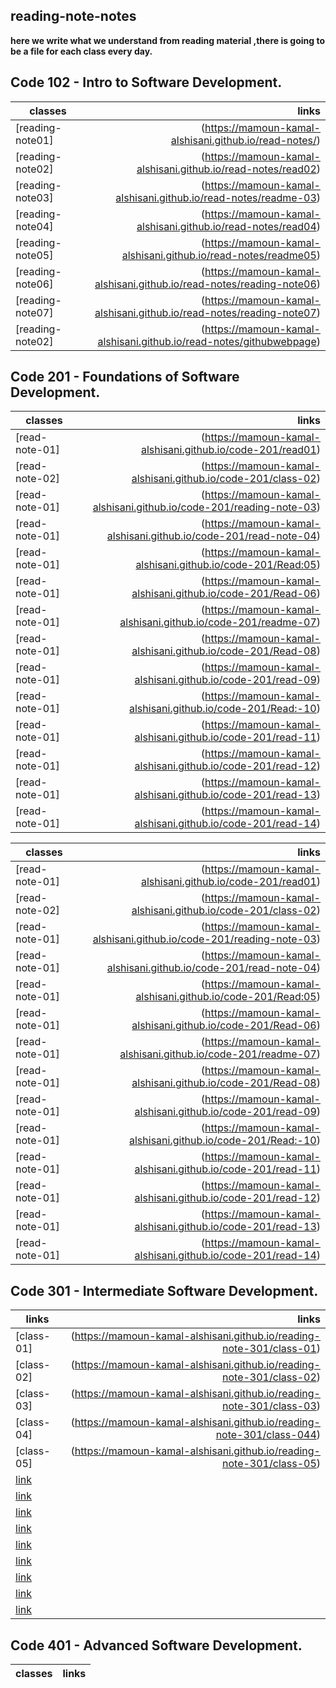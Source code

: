  ## reading-note-notes

**here we write what we understand from reading material ,there is going to be a file for each class every day.**

## Code 102 - Intro to Software Development.

| classes                       |  links|
|------------------------|--------------------------------------------------------:|
|[reading-note01] | (https://mamoun-kamal-alshisani.github.io/read-notes/)|
|[reading-note02] | (https://mamoun-kamal-alshisani.github.io/read-notes/read02)|
|[reading-note03] | (https://mamoun-kamal-alshisani.github.io/read-notes/readme-03)|
|[reading-note04] | (https://mamoun-kamal-alshisani.github.io/read-notes/read04)|
|[reading-note05] | (https://mamoun-kamal-alshisani.github.io/read-notes/readme05)|
|[reading-note06] | (https://mamoun-kamal-alshisani.github.io/read-notes/reading-note06)|
|[reading-note07] | (https://mamoun-kamal-alshisani.github.io/read-notes/reading-note07)|
|[reading-note02] | (https://mamoun-kamal-alshisani.github.io/read-notes/githubwebpage)|

## Code 201 - Foundations of Software Development.

| classes                       |  links|
|------------------------|--------------------------------------------------------:|
|[read-note-01] | (https://mamoun-kamal-alshisani.github.io/code-201/read01)       |
|[read-note-02] | (https://mamoun-kamal-alshisani.github.io/code-201/class-02)     | 
|[read-note-01] | (https://mamoun-kamal-alshisani.github.io/code-201/reading-note-03)|
|[read-note-01] | (https://mamoun-kamal-alshisani.github.io/code-201/read-note-04)|
|[read-note-01] | (https://mamoun-kamal-alshisani.github.io/code-201/Read:05)|
|[read-note-01] | (https://mamoun-kamal-alshisani.github.io/code-201/Read-06)|
|[read-note-01] | (https://mamoun-kamal-alshisani.github.io/code-201/readme-07)|
|[read-note-01] | (https://mamoun-kamal-alshisani.github.io/code-201/Read-08)|
|[read-note-01] | (https://mamoun-kamal-alshisani.github.io/code-201/read-09)|
|[read-note-01] | (https://mamoun-kamal-alshisani.github.io/code-201/Read:-10)|
|[read-note-01] | (https://mamoun-kamal-alshisani.github.io/code-201/read-11)|
|[read-note-01] | (https://mamoun-kamal-alshisani.github.io/code-201/read-12)|
|[read-note-01] | (https://mamoun-kamal-alshisani.github.io/code-201/read-13)|
|[read-note-01] | (https://mamoun-kamal-alshisani.github.io/code-201/read-14)|


| classes                       |  links|
|------------------------|--------------------------------------------------------:|
|[read-note-01] | (https://mamoun-kamal-alshisani.github.io/code-201/read01)       |
|[read-note-02] | (https://mamoun-kamal-alshisani.github.io/code-201/class-02)     | 
|[read-note-01] | (https://mamoun-kamal-alshisani.github.io/code-201/reading-note-03)|
|[read-note-01] | (https://mamoun-kamal-alshisani.github.io/code-201/read-note-04)|
|[read-note-01] | (https://mamoun-kamal-alshisani.github.io/code-201/Read:05)|
|[read-note-01] | (https://mamoun-kamal-alshisani.github.io/code-201/Read-06)|
|[read-note-01] | (https://mamoun-kamal-alshisani.github.io/code-201/readme-07)|
|[read-note-01] | (https://mamoun-kamal-alshisani.github.io/code-201/Read-08)|
|[read-note-01] | (https://mamoun-kamal-alshisani.github.io/code-201/read-09)|
|[read-note-01] | (https://mamoun-kamal-alshisani.github.io/code-201/Read:-10)|
|[read-note-01] | (https://mamoun-kamal-alshisani.github.io/code-201/read-11)|
|[read-note-01] | (https://mamoun-kamal-alshisani.github.io/code-201/read-12)|
|[read-note-01] | (https://mamoun-kamal-alshisani.github.io/code-201/read-13)|
|[read-note-01] | (https://mamoun-kamal-alshisani.github.io/code-201/read-14)|

## Code 301 - Intermediate Software Development.

| links                   |  links|
|------------------------|--------------------------------------------------------:|
|[class-01]|(https://mamoun-kamal-alshisani.github.io/reading-note-301/class-01)|
|[class-02]|(https://mamoun-kamal-alshisani.github.io/reading-note-301/class-02)|
|[class-03]|(https://mamoun-kamal-alshisani.github.io/reading-note-301/class-03)|
|[class-04]|(https://mamoun-kamal-alshisani.github.io/reading-note-301/class-044)|
|[class-05]|(https://mamoun-kamal-alshisani.github.io/reading-note-301/class-05)|
|[link]()|
|[link]()|
|[link]()|
|[link]()|
|[link]()|
|[link]()|
|[link]()|
|[link]()|
|[link]()|

## Code 401 - Advanced Software Development.

| classes                       |  links|
|------------------------|--------------------------------------------------------:|
